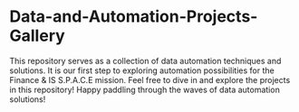 # Data-and-Automation-Projects-Gallery
This repository serves as a collection of data automation techniques and solutions. It is our first step to exploring automation possibilities for the Finance &amp; IS S.P.A.C.E mission. Feel free to dive in and explore the projects in this repository! Happy paddling through the waves of data automation solutions!
